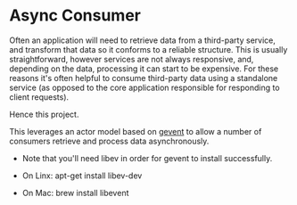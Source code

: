 # Async Consumer

Often an application will need to retrieve data from a third-party service, 
and transform that data so it conforms to a reliable structure. This is usually 
straightforward, however services are not always responsive, and, depending on the 
data, processing it can start to be expensive. For these reasons it's often 
helpful to consume third-party data using a standalone service (as opposed to 
the core application responsible for responding to client requests). 

Hence this project.

This leverages an actor model based on [gevent](https://github.com/surfly/gevent) 
to allow a number of consumers retrieve and process data asynchronously. 

* Note that you'll need libev in order for gevent to install successfully.

* On Linx: apt-get install libev-dev
* On Mac: brew install libevent
